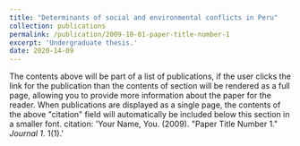 ```yaml
---
title: "Determinants of social and environmental conflicts in Peru"
collection: publications
permalink: /publication/2009-10-01-paper-title-number-1
excerpt: 'Undergraduate thesis.'
date: 2020-14-09
---
```



The contents above will be part of a list of publications, if the user clicks the link for the publication than the contents of section will be rendered as a full page, allowing you to provide more information about the paper for the reader. When publications are displayed as a single page, the contents of the above "citation" field will automatically be included below this section in a smaller font.
citation: 'Your Name, You. (2009). &quot;Paper Title Number 1.&quot; <i>Journal 1</i>. 1(1).'

